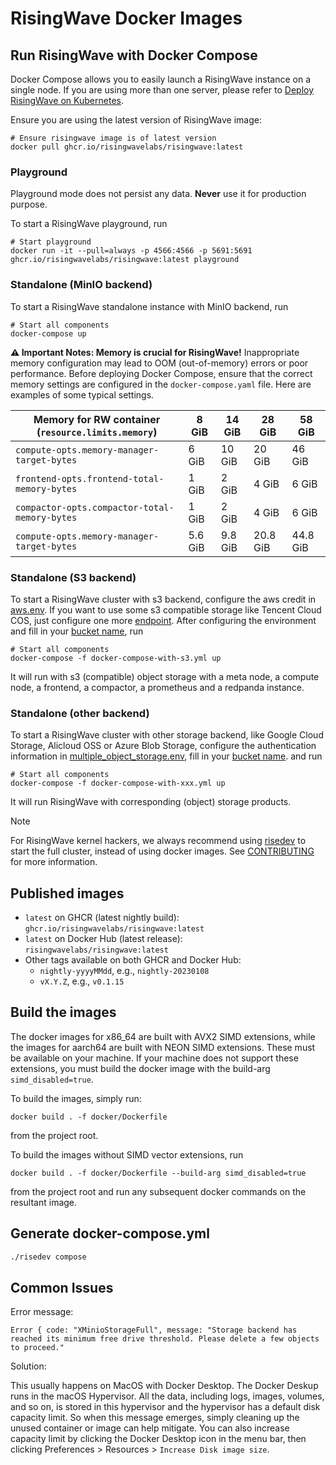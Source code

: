 # RisingWave Docker Images

## Run RisingWave with Docker Compose

Docker Compose allows you to easily launch a RisingWave instance on a single node. If you are using more than one server, please refer to [Deploy RisingWave on Kubernetes](https://docs.risingwave.com/deploy/risingwave-kubernetes).


Ensure you are using the latest version of RisingWave image:

```
# Ensure risingwave image is of latest version
docker pull ghcr.io/risingwavelabs/risingwave:latest
```

### Playground

Playground mode does not persist any data. **Never** use it for production purpose.

To start a RisingWave playground, run

```
# Start playground
docker run -it --pull=always -p 4566:4566 -p 5691:5691 ghcr.io/risingwavelabs/risingwave:latest playground
```

### Standalone (MinIO backend)

To start a RisingWave standalone instance with MinIO backend, run

```
# Start all components
docker-compose up
```

**⚠️ Important Notes: Memory is crucial for RisingWave!** Inappropriate memory configuration may lead to OOM (out-of-memory) errors or poor performance. Before deploying Docker Compose, ensure that the correct memory settings are configured in the `docker-compose.yaml` file. Here are examples of some typical settings.

| Memory for RW container (`resource.limits.memory`) | 8 GiB | 14 GiB | 28 GiB | 58 GiB |
|----------------------------------------------------|---|---|---|---|
| `compute-opts.memory-manager-target-bytes`         | 6 GiB | 10 GiB | 20 GiB | 46 GiB |
| `frontend-opts.frontend-total-memory-bytes`        | 1 GiB | 2 GiB | 4 GiB | 6 GiB |
| `compactor-opts.compactor-total-memory-bytes`      | 1 GiB | 2 GiB | 4 GiB | 6 GiB |
| `compute-opts.memory-manager-target-bytes`         | 5.6 GiB | 9.8 GiB | 20.8 GiB | 44.8 GiB |

### Standalone (S3 backend)

To start a RisingWave cluster with s3 backend, configure the aws credit in [aws.env](https://github.com/risingwavelabs/risingwave/blob/main/docker/aws.env).
If you want to use some s3 compatible storage like Tencent Cloud COS, just configure one more [endpoint](https://github.com/risingwavelabs/risingwave/blob/a2684461e379ce73f8d730982147439e2379de16/docker/aws.env#L7).
After configuring the environment and fill in your [bucket name](https://github.com/risingwavelabs/risingwave/blob/a2684461e379ce73f8d730982147439e2379de16/docker/docker-compose-with-s3.yml#L196), run

```
# Start all components
docker-compose -f docker-compose-with-s3.yml up
```

It will run with s3 (compatible) object storage with a meta node, a compute node, a frontend, a compactor, a prometheus and a redpanda instance.

### Standalone (other backend)

To start a RisingWave cluster with other storage backend, like Google Cloud Storage, Alicloud OSS or Azure Blob Storage, configure the authentication information in [multiple_object_storage.env](https://github.com/risingwavelabs/risingwave/blob/main/docker/multiple_object_storage.env), fill in your [bucket name](https://github.com/risingwavelabs/risingwave/blob/a2684461e379ce73f8d730982147439e2379de16/docker/docker-compose-with-gcs.yml#L196).
and run

```
# Start all components
docker-compose -f docker-compose-with-xxx.yml up
```

It will run RisingWave with corresponding (object) storage products.

> [!NOTE]
>
> For RisingWave kernel hackers, we always recommend using [risedev](../src/risedevtool/README.md) to start the full cluster, instead of using docker images.
> See [CONTRIBUTING](../CONTRIBUTING.md) for more information.


## Published images

- `latest` on GHCR (latest nightly build): `ghcr.io/risingwavelabs/risingwave:latest`
- `latest` on Docker Hub (latest release): `risingwavelabs/risingwave:latest`
- Other tags available on both GHCR and Docker Hub:
  - `nightly-yyyyMMdd`, e.g., `nightly-20230108`
  - `vX.Y.Z`, e.g., `v0.1.15`

## Build the images

The docker images for x86_64 are built with AVX2 SIMD extensions, while the images for aarch64 are built with NEON SIMD extensions. These must be available on your machine. If your machine does not support these extensions, you must build the docker image with the build-arg `simd_disabled=true`.

To build the images, simply run:

```
docker build . -f docker/Dockerfile
```

from the project root.

To build the images without SIMD vector extensions, run

```
docker build . -f docker/Dockerfile --build-arg simd_disabled=true
```

from the project root and run any subsequent docker commands on the resultant image.

## Generate docker-compose.yml

```bash
./risedev compose
```

## Common Issues

Error message:
```
Error { code: "XMinioStorageFull", message: "Storage backend has reached its minimum free drive threshold. Please delete a few objects to proceed."
```

Solution:

This usually happens on MacOS with Docker Desktop. The Docker Deskup runs in the macOS Hypervisor. All the data, including logs, images, volumes, and so on, is stored in this hypervisor and the hypervisor has a default disk capacity limit. So when this message emerges, simply cleaning up the unused container or image can help mitigate. You can also increase capacity limit by clicking the Docker Desktop icon in the menu bar, then clicking Preferences > Resources > `Increase Disk image size`.
